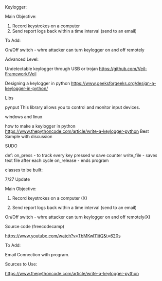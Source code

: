 Keylogger:

Main Objective:
1. Record keystrokes on a computer
2. Send report logs back within a time interval (send to an email)

To Add:

On/Off switch - whre attacker can turn keylogger on and off remotely 
 

Advanced Level: 

Undetectable keylogger through USB or trojan
https://github.com/Veil-Framework/Veil

Designing a keylogger in python
https://www.geeksforgeeks.org/design-a-keylogger-in-python/

Libs 

pynput
This library allows you to control and monitor input devices.

windows and linux 

how to make a keylogger in python 
https://www.thepythoncode.com/article/write-a-keylogger-python
Best Sample with discussion

SUDO 

def:
on_press - to track every key pressed w save counter
write_file - saves text file after each cycle
on_release - ends program 


classes to be built:



7/27 Update

Main Objective:
1. Record keystrokes on a computer (X)

2. Send report logs back within a time interval (send to an email) 

On/Off switch - whre attacker can turn keylogger on and off remotely(X)


Source code (freecodecamp)

https://www.youtube.com/watch?v=TbMKwl11itQ&t=620s

To Add:

Email Connection with program.

Sources to Use:

https://www.thepythoncode.com/article/write-a-keylogger-python
